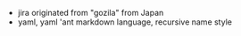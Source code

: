 - jira originated from "gozila" from Japan
- yaml, yaml 'ant markdown language, recursive name style 